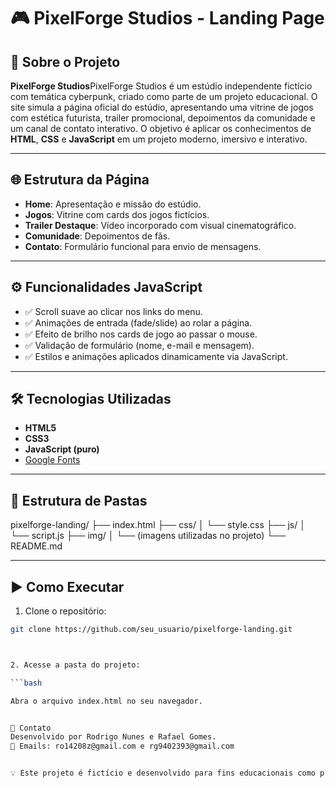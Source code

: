 # 🎮 PixelForge Studios - Landing Page



## 📌 Sobre o Projeto

**PixelForge Studios**PixelForge Studios é um estúdio independente fictício com temática cyberpunk, criado como parte de um projeto educacional.
O site simula a página oficial do estúdio, apresentando uma vitrine de jogos com estética futurista, trailer promocional, depoimentos da comunidade e um canal de contato interativo.
O objetivo é aplicar os conhecimentos de **HTML**, **CSS** e **JavaScript** em um projeto moderno, imersivo e interativo.

---

## 🌐 Estrutura da Página

- **Home**: Apresentação e missão do estúdio.
- **Jogos**: Vitrine com cards dos jogos fictícios.
- **Trailer Destaque**: Vídeo incorporado com visual cinematográfico.
- **Comunidade**: Depoimentos de fãs.
- **Contato**: Formulário funcional para envio de mensagens.

---

## ⚙️ Funcionalidades JavaScript

- ✅ Scroll suave ao clicar nos links do menu.
- ✅ Animações de entrada (fade/slide) ao rolar a página.
- ✅ Efeito de brilho nos cards de jogo ao passar o mouse.
- ✅ Validação de formulário (nome, e-mail e mensagem).
- ✅ Estilos e animações aplicados dinamicamente via JavaScript.

---

## 🛠️ Tecnologias Utilizadas

- **HTML5**
- **CSS3**
- **JavaScript (puro)**
- [Google Fonts](https://fonts.google.com)
  

---

## 📁 Estrutura de Pastas 


pixelforge-landing/
├── index.html
├── css/
│ └── style.css
├── js/
│ └── script.js
├── img/
│ └── (imagens utilizadas no projeto)
└── README.md





---

## ▶️ Como Executar

1. Clone o repositório:
```bash
git clone https://github.com/seu_usuario/pixelforge-landing.git



2. Acesse a pasta do projeto:

```bash

Abra o arquivo index.html no seu navegador.


📩 Contato
Desenvolvido por Rodrigo Nunes e Rafael Gomes.
📧 Emails: ro14208z@gmail.com e rg9402393@gmail.com


💡 Este projeto é fictício e desenvolvido para fins educacionais como prática de front-end.

